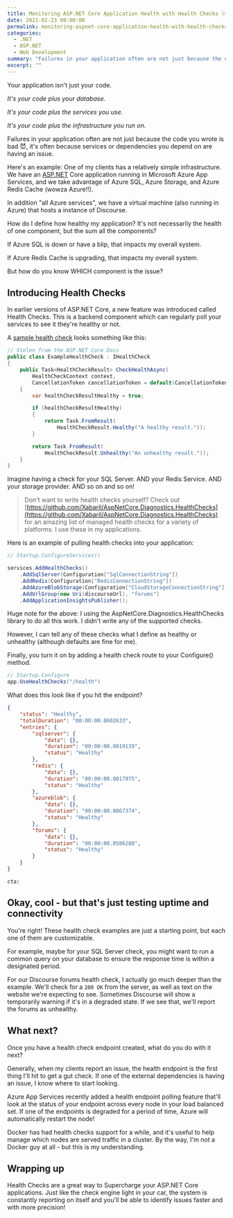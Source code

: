 ```yaml
---
title: Monitoring ASP.NET Core Application Health with Health Checks 🩺
date: 2021-02-23 00:00:00
permalink: monitoring-aspnet-core-application-health-with-health-checks
categories:
  - .NET
  - ASP.NET
  - Web Development
summary: "Failures in your application often are not just because the code you wrote is bad, it's often because services or dependencies you depend on are having an issue.  Health Checks in ASP.NET Core help you identify the problem areas."
excerpt: ""
---
```


Your application isn't just your code.

*It's your code plus your database.*

*It's your code plus the services you use.*

*It's your code plus the infrastructure you run on.*

Failures in your application often are not just because the code you wrote is bad 😈, it's often because services or dependencies you depend on are having an issue.

Here's an example:  One of my clients has a relatively simple infrastructure.  We have an [ASP.NET](http://asp.NET) Core application running in Microsoft Azure App Services, and we take advantage of Azure SQL, Azure Storage, and Azure Redis Cache (wowza Azure!!).  

In addition "all Azure services", we have a virtual machine (also running in Azure) that hosts a instance of Discourse.

How do I define how healthy my application?  It's not necessarily the health of one component, but the sum all the components?

If Azure SQL is down or have a blip, that impacts my overall system.

If Azure Redis Cache is upgrading, that impacts my overall system.

But how do you know WHICH component is the issue?  

## **Introducing Health Checks**

In earlier versions of ASP.NET Core, a new feature was introduced called Health Checks.  This is a backend component which can regularly poll your services to see it they're healthy or not.  

A [sample health check](https://docs.microsoft.com/en-us/aspnet/core/host-and-deploy/health-checks?view=aspnetcore-5.0#create-health-checks) looks something like this:

```csharp
// Stolen from the ASP.NET Core Docs
public class ExampleHealthCheck : IHealthCheck
{
    public Task<HealthCheckResult> CheckHealthAsync(
        HealthCheckContext context,
        CancellationToken cancellationToken = default(CancellationToken))
    {
        var healthCheckResultHealthy = true;

        if (healthCheckResultHealthy)
        {
            return Task.FromResult(
                HealthCheckResult.Healthy("A healthy result."));
        }

        return Task.FromResult(
            HealthCheckResult.Unhealthy("An unhealthy result."));
    }
}
```

Imagine having a check for your SQL Server.  AND your Redis Service.  AND your storage provider.  AND so on and so on!  

> Don't want to write health checks yourself?  Check out [https://github.com/Xabaril/AspNetCore.Diagnostics.HealthChecks](https://github.com/Xabaril/AspNetCore.Diagnostics.HealthChecks) for an amazing list of managed health checks for a variety of platforms.  I use these in my applications.

Here is an example of pulling health checks into your application:

```csharp
// Startup.ConfigureServices()

services.AddHealthChecks()
    .AddSqlServer(Configuration["SqlConnectionString"])
    .AddRedis(Configuration["RedisConnectionString"])
    .AddAzureBlobStorage(Configuration["CloudStorageConnectionString"])
    .AddUrlGroup(new Uri(discourseUrl), "forums")
    .AddApplicationInsightsPublisher();
```

Huge note for the above: I using the AspNetCore.Diagnostics.HealthChecks library to do all this work.  I didn't write any of the supported checks.

However, I can tell any of these checks what I define as healthy or unhealthy (although defaults are fine for me).

Finally, you turn it on by adding a health check route to your Configure() method.

```csharp
// Startup.Configure
app.UseHealthChecks("/health")
```

What does this look like if you hit the endpoint?

```json
{
    "status": "Healthy",
    "totalDuration": "00:00:00.0602633",
    "entries": {
        "sqlserver": {
            "data": {},
            "duration": "00:00:00.0019139",
            "status": "Healthy"
        },
        "redis": {
            "data": {},
            "duration": "00:00:00.0017975",
            "status": "Healthy"
        },
        "azureblob": {
            "data": {},
            "duration": "00:00:00.0067374",
            "status": "Healthy"
        },
        "forums": {
            "data": {},
            "duration": "00:00:00.0586288",
            "status": "Healthy"
        }
    }
}
```

`cta: `

## Okay, cool - but that's just testing uptime and connectivity

You're right!  These health check examples are just a starting point, but each one of them are customizable.

For example, maybe for your SQL Server check, you might want to run a common query on your database to ensure the response time is within a designated period.  

For our Discourse forums health check, I actually go much deeper than the example.  We'll check for a `200 OK` from the server, as well as text on the website we're expecting to see.  Sometimes Discourse will show a temporarily warning if it's in a degraded state.  If we see that, we'll report the forums as unhealthy.

## What next?

Once you have a health check endpoint created, what do you do with it next?  

Generally, when my clients report an issue, the health endpoint is the first thing I'll hit to get a gut check.  If one of the external dependencies is having an issue, I know where to start looking.

Azure App Services recently added a health endpoint polling feature that'll look at the status of your endpoint across every node in your load balanced set.  If one of the endpoints is degraded for a period of time, Azure will automatically restart the node!

Docker has had health checks support for a while, and it's useful to help manage which nodes are served traffic in a cluster.  By the way, I'm not a Docker guy at all - but this is my understanding.

## Wrapping up

Health Checks are a great way to Supercharge your ASP.NET Core applications.  Just like the check engine light in your car, the system is constantly reporting on itself and you'll be able to identify issues faster and with more precision!